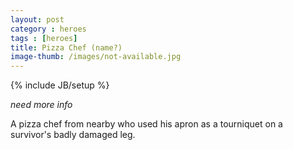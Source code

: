 ```yaml
---
layout: post
category : heroes
tags : [heroes]
title: Pizza Chef (name?)
image-thumb: /images/not-available.jpg
---
```

{% include JB/setup %}

*need more info*

A pizza chef from nearby who used his apron as a tourniquet on a survivor's badly damaged leg.
